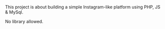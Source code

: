 This project is about building a simple Instagram-like platform using PHP, JS & MySql.

No library allowed.